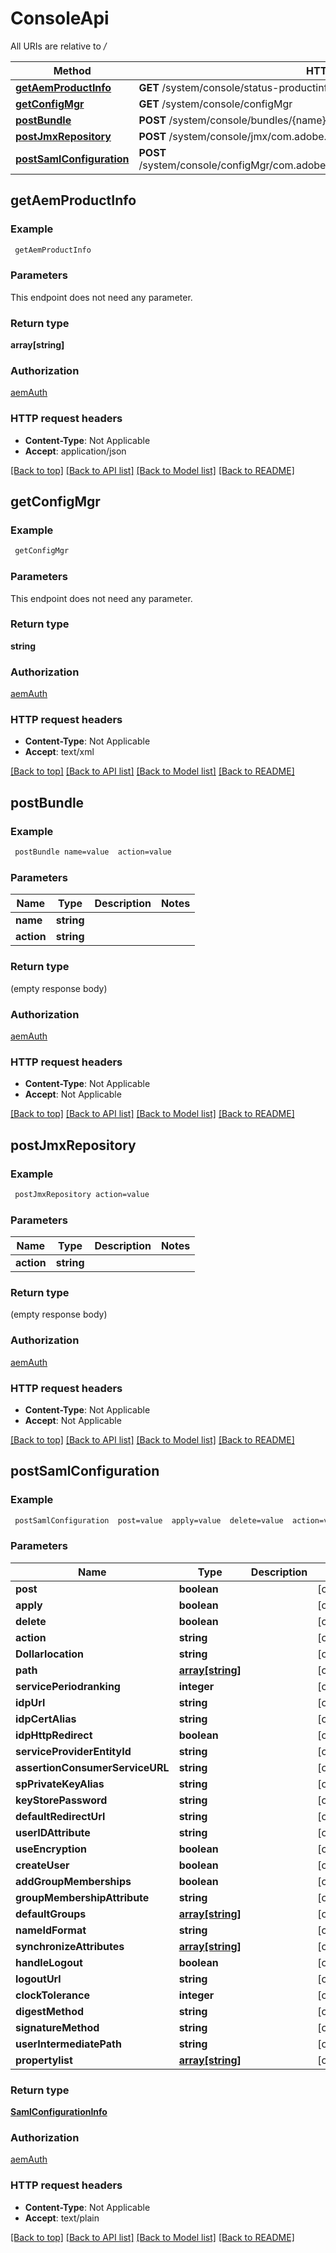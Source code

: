 # ConsoleApi

All URIs are relative to */*

Method | HTTP request | Description
------------- | ------------- | -------------
[**getAemProductInfo**](ConsoleApi.md#getAemProductInfo) | **GET** /system/console/status-productinfo.json | 
[**getConfigMgr**](ConsoleApi.md#getConfigMgr) | **GET** /system/console/configMgr | 
[**postBundle**](ConsoleApi.md#postBundle) | **POST** /system/console/bundles/{name} | 
[**postJmxRepository**](ConsoleApi.md#postJmxRepository) | **POST** /system/console/jmx/com.adobe.granite:type&#x3D;Repository/op/{action} | 
[**postSamlConfiguration**](ConsoleApi.md#postSamlConfiguration) | **POST** /system/console/configMgr/com.adobe.granite.auth.saml.SamlAuthenticationHandler | 


## **getAemProductInfo**



### Example
```bash
 getAemProductInfo
```

### Parameters
This endpoint does not need any parameter.

### Return type

**array[string]**

### Authorization

[aemAuth](../README.md#aemAuth)

### HTTP request headers

 - **Content-Type**: Not Applicable
 - **Accept**: application/json

[[Back to top]](#) [[Back to API list]](../README.md#documentation-for-api-endpoints) [[Back to Model list]](../README.md#documentation-for-models) [[Back to README]](../README.md)

## **getConfigMgr**



### Example
```bash
 getConfigMgr
```

### Parameters
This endpoint does not need any parameter.

### Return type

**string**

### Authorization

[aemAuth](../README.md#aemAuth)

### HTTP request headers

 - **Content-Type**: Not Applicable
 - **Accept**: text/xml

[[Back to top]](#) [[Back to API list]](../README.md#documentation-for-api-endpoints) [[Back to Model list]](../README.md#documentation-for-models) [[Back to README]](../README.md)

## **postBundle**



### Example
```bash
 postBundle name=value  action=value
```

### Parameters

Name | Type | Description  | Notes
------------- | ------------- | ------------- | -------------
 **name** | **string** |  |
 **action** | **string** |  |

### Return type

(empty response body)

### Authorization

[aemAuth](../README.md#aemAuth)

### HTTP request headers

 - **Content-Type**: Not Applicable
 - **Accept**: Not Applicable

[[Back to top]](#) [[Back to API list]](../README.md#documentation-for-api-endpoints) [[Back to Model list]](../README.md#documentation-for-models) [[Back to README]](../README.md)

## **postJmxRepository**



### Example
```bash
 postJmxRepository action=value
```

### Parameters

Name | Type | Description  | Notes
------------- | ------------- | ------------- | -------------
 **action** | **string** |  |

### Return type

(empty response body)

### Authorization

[aemAuth](../README.md#aemAuth)

### HTTP request headers

 - **Content-Type**: Not Applicable
 - **Accept**: Not Applicable

[[Back to top]](#) [[Back to API list]](../README.md#documentation-for-api-endpoints) [[Back to Model list]](../README.md#documentation-for-models) [[Back to README]](../README.md)

## **postSamlConfiguration**



### Example
```bash
 postSamlConfiguration  post=value  apply=value  delete=value  action=value  $location=value  Specify as:  path=value1 path=value2 path=...  service.ranking=value  idpUrl=value  idpCertAlias=value  idpHttpRedirect=value  serviceProviderEntityId=value  assertionConsumerServiceURL=value  spPrivateKeyAlias=value  keyStorePassword=value  defaultRedirectUrl=value  userIDAttribute=value  useEncryption=value  createUser=value  addGroupMemberships=value  groupMembershipAttribute=value  Specify as:  defaultGroups=value1 defaultGroups=value2 defaultGroups=...  nameIdFormat=value  Specify as:  synchronizeAttributes=value1 synchronizeAttributes=value2 synchronizeAttributes=...  handleLogout=value  logoutUrl=value  clockTolerance=value  digestMethod=value  signatureMethod=value  userIntermediatePath=value  Specify as:  propertylist="value1,value2,..."
```

### Parameters

Name | Type | Description  | Notes
------------- | ------------- | ------------- | -------------
 **post** | **boolean** |  | [optional]
 **apply** | **boolean** |  | [optional]
 **delete** | **boolean** |  | [optional]
 **action** | **string** |  | [optional]
 **Dollarlocation** | **string** |  | [optional]
 **path** | [**array[string]**](string.md) |  | [optional]
 **servicePeriodranking** | **integer** |  | [optional]
 **idpUrl** | **string** |  | [optional]
 **idpCertAlias** | **string** |  | [optional]
 **idpHttpRedirect** | **boolean** |  | [optional]
 **serviceProviderEntityId** | **string** |  | [optional]
 **assertionConsumerServiceURL** | **string** |  | [optional]
 **spPrivateKeyAlias** | **string** |  | [optional]
 **keyStorePassword** | **string** |  | [optional]
 **defaultRedirectUrl** | **string** |  | [optional]
 **userIDAttribute** | **string** |  | [optional]
 **useEncryption** | **boolean** |  | [optional]
 **createUser** | **boolean** |  | [optional]
 **addGroupMemberships** | **boolean** |  | [optional]
 **groupMembershipAttribute** | **string** |  | [optional]
 **defaultGroups** | [**array[string]**](string.md) |  | [optional]
 **nameIdFormat** | **string** |  | [optional]
 **synchronizeAttributes** | [**array[string]**](string.md) |  | [optional]
 **handleLogout** | **boolean** |  | [optional]
 **logoutUrl** | **string** |  | [optional]
 **clockTolerance** | **integer** |  | [optional]
 **digestMethod** | **string** |  | [optional]
 **signatureMethod** | **string** |  | [optional]
 **userIntermediatePath** | **string** |  | [optional]
 **propertylist** | [**array[string]**](string.md) |  | [optional]

### Return type

[**SamlConfigurationInfo**](SamlConfigurationInfo.md)

### Authorization

[aemAuth](../README.md#aemAuth)

### HTTP request headers

 - **Content-Type**: Not Applicable
 - **Accept**: text/plain

[[Back to top]](#) [[Back to API list]](../README.md#documentation-for-api-endpoints) [[Back to Model list]](../README.md#documentation-for-models) [[Back to README]](../README.md)

